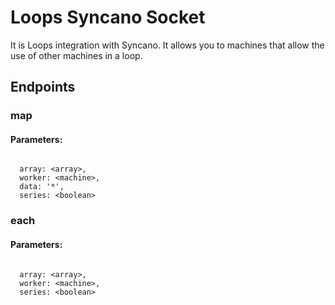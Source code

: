 # Loops Syncano Socket

It is Loops integration with Syncano. It allows you to machines that allow the use of other machines in a loop.

## Endpoints

### map

#### Parameters:
```

  array: <array>,
  worker: <machine>,
  data: '*',
  series: <boolean>
```


### each

#### Parameters:
```

  array: <array>,
  worker: <machine>,
  series: <boolean>
```

